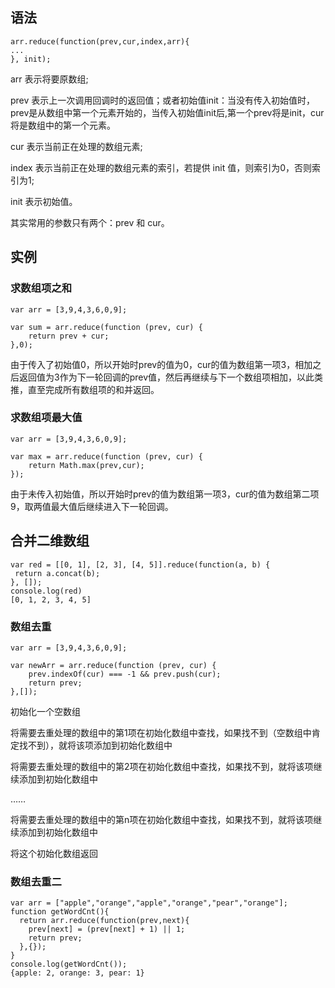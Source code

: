 ## 语法

```
arr.reduce(function(prev,cur,index,arr){
...
}, init);

```


arr 表示将要原数组;

prev 表示上一次调用回调时的返回值；或者初始值init：当没有传入初始值时，prev是从数组中第一个元素开始的，当传入初始值init后,第一个prev将是init，cur将是数组中的第一个元素。

cur 表示当前正在处理的数组元素;

index 表示当前正在处理的数组元素的索引，若提供 init 值，则索引为0，否则索引为1;

init 表示初始值。

其实常用的参数只有两个：prev 和 cur。


## 实例

### 求数组项之和
```
var arr = [3,9,4,3,6,0,9];
```

```
var sum = arr.reduce(function (prev, cur) {
    return prev + cur;
},0);
```
由于传入了初始值0，所以开始时prev的值为0，cur的值为数组第一项3，相加之后返回值为3作为下一轮回调的prev值，然后再继续与下一个数组项相加，以此类推，直至完成所有数组项的和并返回。


### 求数组项最大值

```
var arr = [3,9,4,3,6,0,9];
```

```
var max = arr.reduce(function (prev, cur) {
    return Math.max(prev,cur);
});
```

由于未传入初始值，所以开始时prev的值为数组第一项3，cur的值为数组第二项9，取两值最大值后继续进入下一轮回调。


## 合并二维数组

```
var red = [[0, 1], [2, 3], [4, 5]].reduce(function(a, b) {
 return a.concat(b);
}, []);
console.log(red)
[0, 1, 2, 3, 4, 5]
```


### 数组去重
```
var arr = [3,9,4,3,6,0,9];
```

```
var newArr = arr.reduce(function (prev, cur) {
    prev.indexOf(cur) === -1 && prev.push(cur);
    return prev;
},[]);
```

初始化一个空数组

将需要去重处理的数组中的第1项在初始化数组中查找，如果找不到（空数组中肯定找不到），就将该项添加到初始化数组中

将需要去重处理的数组中的第2项在初始化数组中查找，如果找不到，就将该项继续添加到初始化数组中

……

将需要去重处理的数组中的第n项在初始化数组中查找，如果找不到，就将该项继续添加到初始化数组中

将这个初始化数组返回


### 数组去重二


```
var arr = ["apple","orange","apple","orange","pear","orange"];
function getWordCnt(){
  return arr.reduce(function(prev,next){
    prev[next] = (prev[next] + 1) || 1;
    return prev;
  },{});
}
console.log(getWordCnt());
{apple: 2, orange: 3, pear: 1}

```






